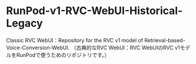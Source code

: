 # RunPod-v1-RVC-WebUI-Historical-Legacy
Classic RVC WebUI：Repository for the RVC v1 model of Retrieval-based-Voice-Conversion-WebUI. （古典的なRVC WebUI：RVC WebUIのRVC v1モデルをRunPodで使うためのリポジトリです。） 
